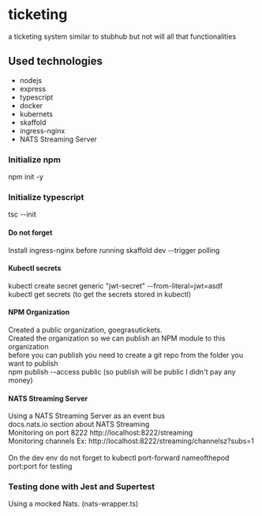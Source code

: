 # ticketing
a ticketing system similar to stubhub but not will all that functionalities

## Used technologies
- nodejs
- express
- typescript
- docker
- kubernets
- skaffold
- ingress-nginx
- NATS Streaming Server

### Initialize npm
npm init -y
### Initialize typescript
tsc --init 

#### Do not forget
Install ingress-nginx before running skaffold dev --trigger polling

#### Kubectl secrets
kubectl create secret generic "jwt-secret" --from-literal=jwt=asdf \
kubectl get secrets (to get the secrets stored in kubectl)

#### NPM Organization
Created a public organization, goegrasutickets. \
Created the organization so we can publish 
an NPM module to this organization \
before you can publish you need to create a git repo from the folder you want to publish \
npm publish --access public (so publish will be public I didn't pay any money)

#### NATS Streaming Server
Using a NATS Streaming Server as an event bus \
docs.nats.io section about NATS Streaming \
Monitoring on port 8222 http://localhost:8222/streaming \
Monitoring channels  Ex: http://localhost:8222/streaming/channelsz?subs=1 \
\
On the dev env do not forget to kubectl port-forward nameofthepod port:port for testing
### Testing done with Jest and Supertest
Using a mocked Nats. (nats-wrapper.ts)

